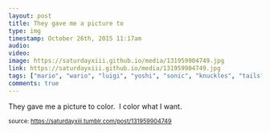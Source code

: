 ```yaml
---
layout: post
title: They gave me a picture to 
type: img
timestamp: October 26th, 2015 11:17am
audio: 
video: 
image: https://saturdayxiii.github.io/media/131959904749.jpg
link: https://saturdayxiii.github.io/media/131959904749.jpg
tags: ["mario", "wario", "luigi", "yoshi", "sonic", "knuckles", "tails", "amy", "hedgehog", "nintendo", "sega", "crayons", "art"]
comments: true
---
```


They gave me a picture to color.  I color what I want.
 
  
<small>source: https://saturdayxiii.tumblr.com/post/131959904749</small>